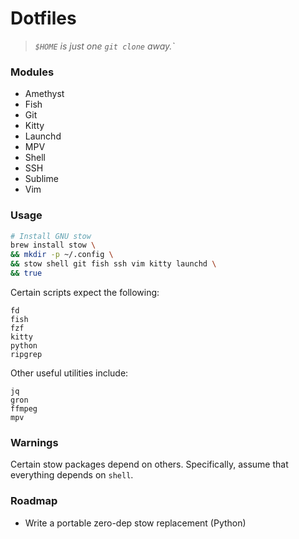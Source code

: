 # Dotfiles

> *`$HOME` is just one `git clone` away.`*

### Modules

- Amethyst
- Fish
- Git
- Kitty
- Launchd
- MPV
- Shell
- SSH
- Sublime
- Vim

### Usage

```sh
# Install GNU stow
brew install stow \
&& mkdir -p ~/.config \
&& stow shell git fish ssh vim kitty launchd \
&& true
```

Certain scripts expect the following:
```
fd
fish
fzf
kitty
python
ripgrep
```

Other useful utilities include:
```
jq
gron
ffmpeg
mpv
```

### Warnings

Certain stow packages depend on others. Specifically, assume that everything
depends on `shell`.

### Roadmap

- Write a portable zero-dep stow replacement (Python)
